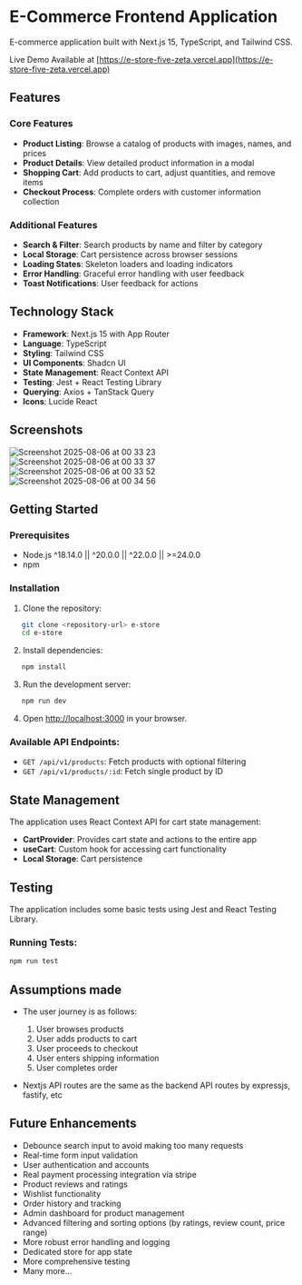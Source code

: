 # E-Commerce Frontend Application

E-commerce application built with Next.js 15, TypeScript, and Tailwind CSS.

Live Demo Available at [https://e-store-five-zeta.vercel.app](https://e-store-five-zeta.vercel.app)

## Features

### Core Features

- **Product Listing**: Browse a catalog of products with images, names, and prices
- **Product Details**: View detailed product information in a modal
- **Shopping Cart**: Add products to cart, adjust quantities, and remove items
- **Checkout Process**: Complete orders with customer information collection

### Additional Features

- **Search & Filter**: Search products by name and filter by category
- **Local Storage**: Cart persistence across browser sessions
- **Loading States**: Skeleton loaders and loading indicators
- **Error Handling**: Graceful error handling with user feedback
- **Toast Notifications**: User feedback for actions

## Technology Stack

- **Framework**: Next.js 15 with App Router
- **Language**: TypeScript
- **Styling**: Tailwind CSS
- **UI Components**: Shadcn UI
- **State Management**: React Context API
- **Testing**: Jest + React Testing Library
- **Querying**: Axios + TanStack Query
- **Icons**: Lucide React

## Screenshots

![Screenshot 2025-08-06 at 00 33 23](https://github.com/user-attachments/assets/6c505552-7ffd-4964-893a-cdd62171940e)
![Screenshot 2025-08-06 at 00 33 37](https://github.com/user-attachments/assets/703d5219-836f-4e75-bd37-ef05778bbe67)
![Screenshot 2025-08-06 at 00 33 52](https://github.com/user-attachments/assets/9a087d1f-585b-498e-987e-53107623aa75)
![Screenshot 2025-08-06 at 00 34 56](https://github.com/user-attachments/assets/ca66fe67-4700-45eb-a387-6af7dd7db22c)


## Getting Started

### Prerequisites

- Node.js ^18.14.0 || ^20.0.0 || ^22.0.0 || >=24.0.0
- npm

### Installation

1. Clone the repository:

```bash
   git clone <repository-url> e-store
   cd e-store
```

2. Install dependencies:

```bash
   npm install
```

3. Run the development server:

```bash
   npm run dev
```

4. Open [http://localhost:3000](http://localhost:3000) in your browser.

### Available API Endpoints:

- `GET /api/v1/products`: Fetch products with optional filtering
- `GET /api/v1/products/:id`: Fetch single product by ID

## State Management

The application uses React Context API for cart state management:

- **CartProvider**: Provides cart state and actions to the entire app
- **useCart**: Custom hook for accessing cart functionality
- **Local Storage**: Cart persistence

## Testing

The application includes some basic tests using Jest and React Testing Library.

### Running Tests:

```bash
npm run test
```

## Assumptions made

- The user journey is as follows:

  1. User browses products
  2. User adds products to cart
  3. User proceeds to checkout
  4. User enters shipping information
  5. User completes order

- Nextjs API routes are the same as the backend API routes by expressjs, fastify, etc

## Future Enhancements

- Debounce search input to avoid making too many requests
- Real-time form input validation
- User authentication and accounts
- Real payment processing integration via stripe
- Product reviews and ratings
- Wishlist functionality
- Order history and tracking
- Admin dashboard for product management
- Advanced filtering and sorting options (by ratings, review count, price range)
- More robust error handling and logging
- Dedicated store for app state
- More comprehensive testing
- Many more...
